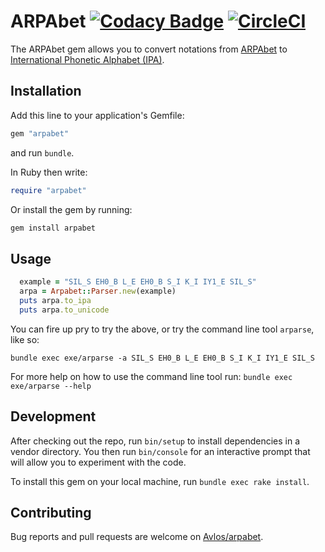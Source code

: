 # ARPAbet [![Codacy Badge](https://api.codacy.com/project/badge/Grade/8ecbc76da0ef462c93078dd3ff2a4f79)](https://www.codacy.com/app/DemetraSkl/arpabet?utm_source=github.com&amp;utm_medium=referral&amp;utm_content=avlos/arpabet&amp;utm_campaign=Badge_Grade) [![CircleCI](https://circleci.com/gh/avlos/arpabet.svg?style=svg)](https://circleci.com/gh/avlos/arpabet)

The ARPAbet gem allows you to convert notations from [ARPAbet](https://en.wikipedia.org/wiki/ARPABET) to [International Phonetic Alphabet (IPA)](https://en.wikipedia.org/wiki/International_Phonetic_Alphabet).

## Installation

Add this line to your application's Gemfile:

```ruby
gem "arpabet"
```

and run `bundle`.

In Ruby then write:
```ruby
require "arpabet"
```

Or install the gem by running:
```ruby
gem install arpabet
```
## Usage

```ruby
  example = "SIL_S EH0_B L_E EH0_B S_I K_I IY1_E SIL_S"
  arpa = Arpabet::Parser.new(example)
  puts arpa.to_ipa
  puts arpa.to_unicode
```

You can fire up pry to try the above, or try
the command line tool `arparse`, like so:

`bundle exec exe/arparse -a SIL_S EH0_B L_E EH0_B S_I K_I IY1_E SIL_S`

For more help on how to use the command line tool run:
`bundle exec exe/arparse --help`

## Development

After checking out the repo, run `bin/setup` to install dependencies in a vendor directory. You then run `bin/console` for an interactive prompt that will allow you to experiment with the code.

To install this gem on your local machine, run `bundle exec rake install`.

## Contributing

Bug reports and pull requests are welcome on <a href="https://github.com/avlos/arpabet">Avlos/arpabet</a>.
